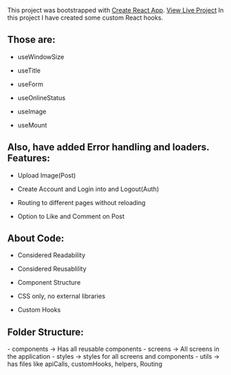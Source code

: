 This project was bootstrapped with [Create React App](https://github.com/facebook/create-react-app).
<a href="https://quick-shareit.vercel.app/">View Live Project</a>
In this project I have created some custom React hooks.

<h2>Those are:</h2>

- useWindowSize

- useTitle

- useForm

- useOnlineStatus

- useImage

- useMount

<h2>Also, have added Error handling and loaders.
Features:</h2>

- Upload Image(Post)

- Create Account and Login into and Logout(Auth)

- Routing to different pages without reloading

- Option to Like and Comment on Post

<h2>About Code:</h2>

- Considered Readability

- Considered Reusablility

- Component Structure

- CSS only, no external libraries

- Custom Hooks

<h2>Folder Structure:</h2>
- components -> Has all reusable components
- screens -> All screens in the application
- styles -> styles for all screens and components
- utils -> has files like apiCalls, customHooks, helpers, Routing
